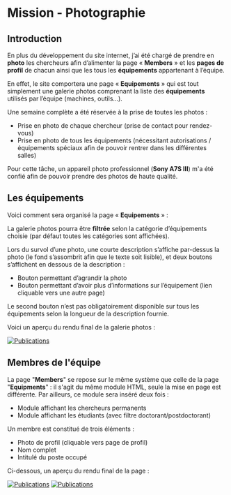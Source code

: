 # Mission - Photographie

## Introduction

En plus du développement du site internet, j’ai été chargé de prendre en **photo** les chercheurs afin d’alimenter la page « **Members** » et les **pages de profil** de chacun ainsi que les tous les **équipements** appartenant à l’équipe.

En effet, le site comportera une page « **Equipements** » qui est tout simplement une galerie photos comprenant la liste des **équipements** utilisés par l’équipe (machines, outils…).

Une semaine complète a été réservée à la prise de toutes les photos :

- Prise en photo de chaque chercheur (prise de contact pour rendez-vous)
- Prise en photo de tous les équipements (nécessitant autorisations / équipements spéciaux afin de pouvoir rentrer dans les différentes salles)

Pour cette tâche, un appareil photo professionnel (**Sony A7S III**) m'a été confié afin de pouvoir prendre des photos de haute qualité.

## Les équipements

Voici comment sera organisé la page « **Equipements** » :

La galerie photos pourra être **filtrée** selon la catégorie d’équipements choisie (par défaut toutes les catégories sont affichées).

Lors du survol d’une photo, une courte description s’affiche par-dessus la photo (le fond s’assombrit afin que le texte soit lisible), et deux boutons s’affichent en dessous de la description :

- Bouton permettant d’agrandir la photo
- Bouton permettant d’avoir plus d’informations sur l’équipement (lien cliquable vers une autre page)

Le second bouton n’est pas obligatoirement disponible sur tous les équipements selon la longueur de la description fournie.

Voici un aperçu du rendu final de la galerie photos :

[![Publications](/assets/img/equipments.png)](/assets/img/equipments.png)

## Membres de l'équipe

La page "**Members**" se repose sur le même système que celle de la page "**Equipments**" : il s'agit du même module HTML, seule la mise en page est différente. Par ailleurs, ce module sera inséré deux fois :

- Module affichant les chercheurs permanents
- Module affichant les étudiants (avec filtre doctorant/postdoctorant)

Un membre est constitué de trois éléments :

- Photo de profil (cliquable vers page de profil)
- Nom complet
- Intitulé du poste occupé

Ci-dessous, un aperçu du rendu final de la page :

[![Publications](/assets/img/members-1.png)](/assets/img/members-1.png)
[![Publications](/assets/img/members-2.png)](/assets/img/members-2.png)